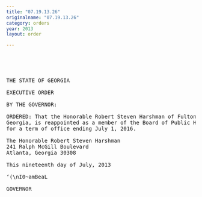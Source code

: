 ```yaml
---
title: "07.19.13.26"
originalname: "07.19.13.26"
category: orders
year: 2013
layout: order

---
```

<pre>
  

  

THE STATE OF GEORGIA

EXECUTIVE ORDER

BY THE GOVERNOR:

ORDERED: That the Honorable Robert Steven Harshman of Fulton County,
Georgia, is reappointed as a member of the Board of Public Health,
for a term of office ending July 1, 2016.

The Honorable Robert Steven Harshman
241 Ralph McGill Boulevard
Atlanta, Georgia 30308

This nineteenth day of July, 2013

‘(\nI0~amBeaL

GOVERNOR

</pre>
